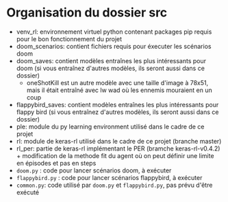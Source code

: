 # Organisation du dossier src
- venv_rl: environnement virtuel python contenant packages pip requis pour le bon fonctionnement du projet
- doom_scenarios: contient fichiers requis pour éxecuter les scénarios doom
- doom_saves: contient modèles entraînes les plus intéressants pour doom (si vous entraînez d'autres modèles, ils seront aussi dans ce dossier)
    - oneShotKill est un autre modèle avec une taille d'image à 78x51, mais il était entraîné avec lw wad où les ennemis mouraient en un coup
- flappybird_saves: contient modèles entraînes les plus intéressants pour flappy bird (si vous entraînez d'autres modèles, ils seront aussi dans ce dossier)
- ple: module du py learning environment utilisé dans le cadre de ce projet
- rl: module de keras-rl utilisé dans le cadre de ce projet (branche master)
- rl_per: partie de keras-rl implémentant le PER (bramche keras-rl-v0.4.2) + modification de la methode fit du agent où on peut définir une limite en épisodes et pas en steps
- `doom.py` : code pour lancer scénarios doom, à exécuter
- `flappybird.py` : code pour lancer scénarios flappybird, à exécuter
- `common.py`: code utilisé par `doom.py` et `flappybird.py`, pas prévu d'être exécuté
